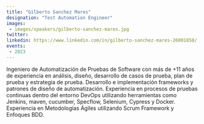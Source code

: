 ```yaml
---
title: "Gilberto Sanchez Mares"
designation: "Test Automation Engineer"
images:
 - images/speakers/gilberto-sanchez-mares.jpg
twitter: 
linkedin: https://www.linkedin.com/in/gilberto-sanchez-mares-26001858/
events:
 - 2023
---
```


Ingeniero de Automatización de Pruebas de Software con más de +11 años de experiencia en análisis, diseño, desarrollo de casos de prueba, plan de prueba y estrategia de prueba. Desarrollo e implementación frameworks y patrones de diseño de automatización. Experiencia en procesos de pruebas continuas dentro del entorno DevOps utilizando herramientas como Jenkins, maven, cucumber, Specflow, Selenium, Cypress y Docker. Experiencia en Metodologías Ágiles utilizando Scrum Framework y Enfoques BDD.